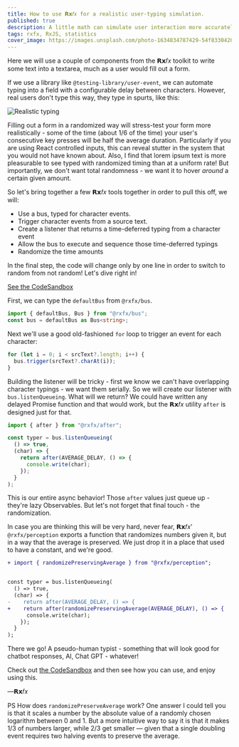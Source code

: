 ```yaml
---
title: How to use 𝗥𝘅𝑓𝑥 for a realistic user-typing simulation.
published: true
description: A little math can simulate user interaction more accurately, with @rxfx/perception.
tags: rxfx, RxJS, statistics
cover_image: https://images.unsplash.com/photo-1634834787429-54f833042098?ixlib=rb-4.0.3&ixid=MnwxMjA3fDB8MHxwaG90by1wYWdlfHx8fGVufDB8fHx8&auto=format&fit=crop&w=2070&q=80
---
```


Here we will use a couple of components from the 𝗥𝘅𝑓𝑥 toolkit to write some text into a textarea, much as a user would fill out a form.

If we use a library like `@testing-library/user-event`, we can automate typing into a field with a configurable delay between characters. However, real users don't type this way, they type in spurts, like this:

![Realistic typing](https://dev-to-uploads.s3.amazonaws.com/uploads/articles/93n2mv1kv2yzf0sdox5f.gif)

Filling out a form in a randomized way  will stress-test your form more realistically - some of the time (about 1/6 of the time) your user's consecutive key presses will be half the average duration. Particularly if you are using React controlled inputs, this can reveal stutter in the system that you would not have known about. Also, I find that lorem ipsum text is more pleasurable to see typed with randomized timing than at a uniform rate! But importantly, we don't want total randomness - we want it to hover *around* a certain given amount. 

So let's bring together a few 𝗥𝘅𝑓𝑥 tools together in order to pull this off, we will:

- Use a bus, typed for character events.
- Trigger character events from a source text.
- Create a listener that returns a time-deferred typing from a character event
- Allow the bus to execute and sequence those time-deferred typings
- Randomize the time amounts

In the final step, the code will change only by one line in order to switch to random from not random! Let's dive right in!

[See the CodeSandbox](https://codesandbox.io/s/rxfx-example-poisson-process-typing-hncrl0)

First, we can type the `defaultBus` from `@rxfx/bus`.

```ts
import { defaultBus, Bus } from "@rxfx/bus";
const bus = defaultBus as Bus<string>;
```

Next we'll use a good old-fashioned `for` loop to trigger an event for each character:

```ts
for (let i = 0; i < srcText?.length; i++) {
  bus.trigger(srcText?.charAt(i));
}
```

Building the listener will be tricky - first we know we can't have overlapping character typings - we want them serially. So we will create our listener with `bus.listenQueueing`. What will we return? We could have written any delayed Promise function and that would work, but the 𝗥𝘅𝑓𝑥 utility `after` is designed just for that.

```ts
import { after } from "@rxfx/after";

const typer = bus.listenQueueing(
  () => true, 
  (char) => {
    return after(AVERAGE_DELAY, () => {
      console.write(char);
    });
  }
);
```

This is our entire async behavior!  Those `after` values just queue up - they're lazy Observables. But let's not forget that final touch - the randomization.

In case you are thinking this will be very hard, never fear, 𝗥𝘅𝑓𝑥' `@rxfx/perception` exports a function that randomizes numbers given it, but in a way that the average is preserved. We just drop it in a place that used to have a constant, and we're good.

```diff
+ import { randomizePreservingAverage } from "@rxfx/perception";


const typer = bus.listenQueueing(
  () => true, 
  (char) => {
-    return after(AVERAGE_DELAY, () => {
+    return after(randomizePreservingAverage(AVERAGE_DELAY), () => {
      console.write(char);
    });
  }
);
```

There we go! A pseudo-human typist - something that will look good for chatbot responses, AI, Chat GPT - whatever!

Check out [the CodeSandbox](https://codesandbox.io/s/rxfx-example-poisson-process-typing-hncrl0) and then see how you can use, and enjoy using this.

—𝗥𝘅𝑓𝑥

PS How does `randomizePreserveAverage` work? One answer I could tell you is that it scales a number by the absolute value of a randomly chosen logarithm between 0 and 1. But a more intuitive way to say it is that it makes 1/3 of numbers larger, while 2/3 get smaller — given that a single doubling event requires two halving events to preserve the average.